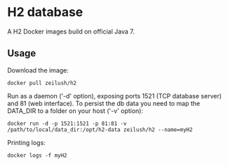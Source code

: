 # H2 database
A H2 Docker images build on official Java 7.

## Usage
Download the image:
```
docker pull zeilush/h2
```

Run as a daemon ('-d' option), exposing ports 1521 (TCP database server) and 81 (web interface). To persist the db data you need to map the DATA_DIR to a folder on your host ('-v' option):
```
docker run -d -p 1521:1521 -p 81:81 -v /path/to/local/data_dir:/opt/h2-data zeilush/h2 --name=myH2
```

Printing logs:
```
docker logs -f myH2
```
